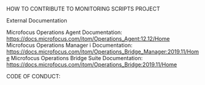 HOW TO CONTRIBUTE TO MONITORING SCRIPTS PROJECT









External Documentation

Microfocus Operations Agent Documentation: https://docs.microfocus.com/itom/Operations_Agent:12.12/Home
Microfocus Operations Manager i Documentation: https://docs.microfocus.com/itom/Operations_Bridge_Manager:2019.11/Home
Microfocus Operations Bridge Suite Documentation: https://docs.microfocus.com/itom/Operations_Bridge:2019.11/Home


CODE OF CONDUCT: 
